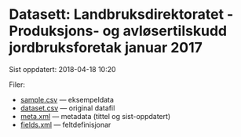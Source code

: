 # Datasett: 	Landbruksdirektoratet - Produksjons- og avløsertilskudd jordbruksforetak januar 2017
 Sist oppdatert: 2018-04-18 10:20

 Filer:
 - [sample.csv](sample.csv) — eksempeldata
 - [dataset.csv](dataset.csv) — original datafil
 - [meta.xml](meta.xml) — metadata (tittel og sist-oppdatert)
 - [fields.xml](fields.xml) — feltdefinisjonar

